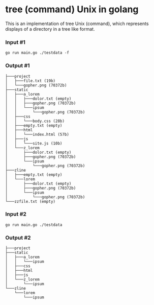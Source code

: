 # tree (command) Unix in golang
This is an implementation of tree Unix (command), which represents displays of a directory in a tree like format.

### Input #1
```
go run main.go ./testdata -f
```

### Output #1

```
├───project
│	├───file.txt (19b)
│	└───gopher.png (70372b)
├───static
│	├───a_lorem
│	│	├───dolor.txt (empty)
│	│	├───gopher.png (70372b)
│	│	└───ipsum
│	│	 	└───gopher.png (70372b)
│	├───css
│	│	└───body.css (28b)
│	├───empty.txt (empty)
│	├───html
│	│	└───index.html (57b)
│	├───js
│	│	└───site.js (10b)
│	└───z_lorem
│	 	├───dolor.txt (empty)
│	 	├───gopher.png (70372b)
│	 	└───ipsum
│	 	 	└───gopher.png (70372b)
├───zline
│	├───empty.txt (empty)
│	└───lorem
│	 	├───dolor.txt (empty)
│	 	├───gopher.png (70372b)
│	 	└───ipsum
│	 	 	└───gopher.png (70372b)
└───zzfile.txt (empty)

```

### Input #2
```
go run main.go ./testdata
```

### Output #2
```
├───project
├───static
│	├───a_lorem
│	│	└───ipsum
│	├───css
│	├───html
│	├───js
│	└───z_lorem
│	 	└───ipsum
└───zline
 	└───lorem
 	 	└───ipsum
```